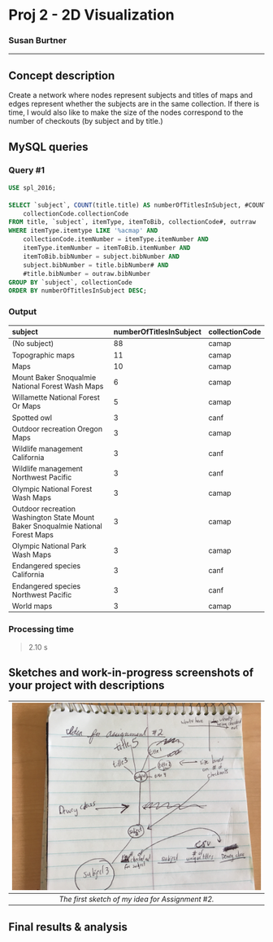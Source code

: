 # Proj 2 - 2D Visualization
### Susan Burtner
----------

## Concept description

Create a network where nodes represent subjects and titles of maps and edges represent whether the subjects are in the same collection. If there is time, I would also like to make the size of the nodes correspond to the number of checkouts (by subject and by title.)  

## MySQL queries

### Query \#1

```sql
USE spl_2016;

SELECT `subject`, COUNT(title.title) AS numberOfTitlesInSubject, #COUNT(outraw.itemNumber) AS numberOfCheckouts,
    collectionCode.collectionCode
FROM title, `subject`, itemType, itemToBib, collectionCode#, outrraw
WHERE itemType.itemtype LIKE '%acmap' AND
    collectionCode.itemNumber = itemType.itemNumber AND
    itemType.itemNumber = itemToBib.itemNumber AND
    itemToBib.bibNumber = subject.bibNumber AND
    subject.bibNumber = title.bibNumber# AND
    #title.bibNumber = outraw.bibNumber
GROUP BY `subject`, collectionCode
ORDER BY numberOfTitlesInSubject DESC;
```
### Output

| subject | numberOfTitlesInSubject | collectionCode |
| :------ | :---------------------- | :------------- |
| (No subject) | 88 | camap |
| Topographic maps | 11 | camap |
| Maps | 10 | camap |
| Mount Baker Snoqualmie National Forest Wash Maps | 6 | camap |
| Willamette National Forest Or Maps | 5 | camap |
| Spotted owl | 3 | canf |
| Outdoor recreation Oregon Maps | 3 | camap |
| Wildlife management California | 3 | canf |
| Wildlife management Northwest Pacific | 3 | canf |
| Olympic National Forest Wash Maps | 3 | camap |
| Outdoor recreation Washington State Mount Baker Snoqualmie National Forest Maps | 3 | camap
| Olympic National Park Wash Maps | 3 | camap |
| Endangered species California | 3 | canf |
| Endangered species Northwest Pacific | 3 | canf |
| World maps | 3 | camap |

### Processing time

> 2.10 s

## Sketches and work-in-progress screenshots of your project with descriptions

| ![sketch1](https://raw.githubusercontent.com/sburtner/mat259_w19/master/images/sketch1.JPG) |
|:--:|
| *The first sketch of my idea for Assignment \#2.* |

## Final results & analysis
